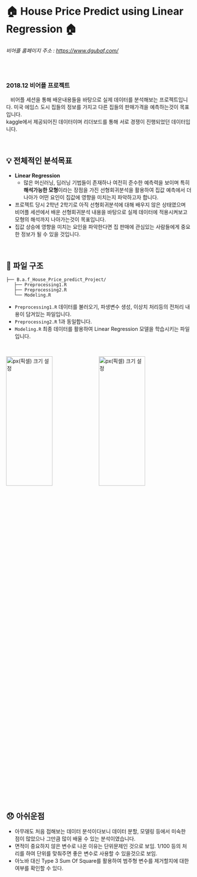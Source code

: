 # :house: House Price Predict using Linear Regression :house: <br>
###### 비어플 홈페이지 주소 : https://www.dgubaf.com/

<br>

### 2018.12 비어플 프로젝트
&nbsp;&nbsp; 비어플 세션을 통해 배운내용들을 바탕으로 실제 데이터를 분석해보는 프로젝트입니다. 미국 에임스 도시 집들의 정보를 가지고 다른 집들의 판매가격을 예측하는것이 목표입니다.<br>
kaggle에서 제공되어진 데이터이며 리더보드를 통해 서로 경쟁이 진행되었던 데이터입니다.

<br>

## :bulb: 전체적인 분석목표
 - **Linear Regression**
   + 많은 머신러닝, 딥러닝 기법들이 존재하나 여전히 준수한 예측력을 보이며 특히 **해석가능한 모형**이라는 장점을 가진 선형회귀분석을 활용하여 집값 예측에서 더 나아가 어떤 요인이 집값에 영향을 미치는지 파악하고자 합니다.<br>
 - 프로젝트 당시 2학년 2학기로 아직 선형회귀분석에 대해 배우지 않은 상태였으며 비어플 세션에서 배운 선형회귀분석 내용을 바탕으로 실제 데이터에 적용시켜보고 모형의 해석까지 나아가는것이 목표입니다.<br>
 - 집값 상승에 영향을 미치는 요인을 파악한다면 집 판매에 관심있는 사람들에게 중요한 정보가 될 수 있을 것입니다.

<br>

## :file_folder: 파일 구조
```
├── B.a.f_House_Price_predict_Project/
   ├── Preprocessing1.R
   ├── Preprocessing2.R
   └── Modeling.R
```
 - `Preprocessing1.R` 데이터를 불러오기, 파생변수 생성, 이상치 처리등의 전처리 내용이 담겨있는 파일입니다.
 - `Preprocessing2.R` 1과 동일합니다.
 - `Modeling.R` 최종 데이터를 활용하여 Linear Regression 모델을 학습시키는 파일입니다.
 
 <br>
 
 <img src="https://user-images.githubusercontent.com/61648914/90131156-a58cd000-dda6-11ea-8a81-dda5e494d0b4.png" width="50%" height="30%" title="px(픽셀) 크기 설정"><img src="https://user-images.githubusercontent.com/61648914/90131258-cce39d00-dda6-11ea-922c-edf34f5d5af3.png" width="50%" height="30%" title="px(픽셀) 크기 설정">
 
 <br>
 
 ## :disappointed: 아쉬운점
  - 아무래도 처음 접해보는 데이터 분석이다보니 데이터 분할, 모델링 등에서 미숙한 점이 많았으나 그만큼 많이 배울 수 있는 분석이였습니다. <br>
  - 면적이 중요하지 않은 변수로 나온 이유는 단위문제인 것으로 보임. 1/100 등의 처리를 하여 단위를 맞춰주면 좋은 변수로 사용할 수 있을것으로 보임. <br>
  - 아노바 대신 Type 3 Sum Of Square를 활용하여 범주형 변수를 제거할지에 대한 여부를 확인할 수 있다. <br>
  



 
 

